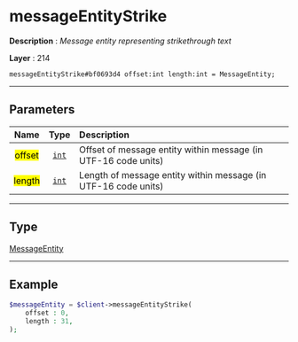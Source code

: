 # messageEntityStrike

**Description** : *Message entity representing strikethrough text*

**Layer** : 214

```tl
messageEntityStrike#bf0693d4 offset:int length:int = MessageEntity;
```

---

## Parameters

| Name | Type | Description |
| :---: | :---: | :--- |
| <mark>offset</mark> | [`int`](type/int) | Offset of message entity within message (in UTF-16 code units) |
| <mark>length</mark> | [`int`](type/int) | Length of message entity within message (in UTF-16 code units) |

---

## Type

[MessageEntity](type/MessageEntity)

---

## Example

```php
$messageEntity = $client->messageEntityStrike(
	offset : 0,
	length : 31,
);
```